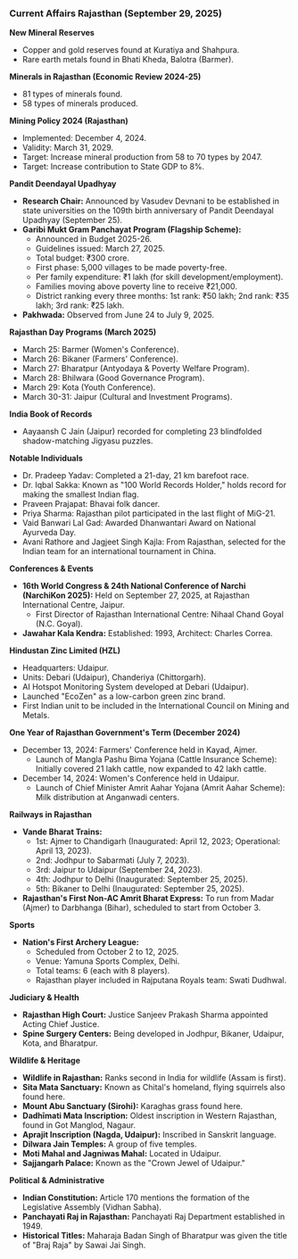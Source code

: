 ### Current Affairs Rajasthan (September 29, 2025)

**New Mineral Reserves**

*   Copper and gold reserves found at Kuratiya and Shahpura.
*   Rare earth metals found in Bhati Kheda, Balotra (Barmer).

**Minerals in Rajasthan (Economic Review 2024-25)**

*   81 types of minerals found.
*   58 types of minerals produced.

**Mining Policy 2024 (Rajasthan)**

*   Implemented: December 4, 2024.
*   Validity: March 31, 2029.
*   Target: Increase mineral production from 58 to 70 types by 2047.
*   Target: Increase contribution to State GDP to 8%.

**Pandit Deendayal Upadhyay**

*   **Research Chair:** Announced by Vasudev Devnani to be established in state universities on the 109th birth anniversary of Pandit Deendayal Upadhyay (September 25).
*   **Garibi Mukt Gram Panchayat Program (Flagship Scheme):**
    *   Announced in Budget 2025-26.
    *   Guidelines issued: March 27, 2025.
    *   Total budget: ₹300 crore.
    *   First phase: 5,000 villages to be made poverty-free.
    *   Per family expenditure: ₹1 lakh (for skill development/employment).
    *   Families moving above poverty line to receive ₹21,000.
    *   District ranking every three months: 1st rank: ₹50 lakh; 2nd rank: ₹35 lakh; 3rd rank: ₹25 lakh.
*   **Pakhwada:** Observed from June 24 to July 9, 2025.

**Rajasthan Day Programs (March 2025)**

*   March 25: Barmer (Women's Conference).
*   March 26: Bikaner (Farmers' Conference).
*   March 27: Bharatpur (Antyodaya & Poverty Welfare Program).
*   March 28: Bhilwara (Good Governance Program).
*   March 29: Kota (Youth Conference).
*   March 30-31: Jaipur (Cultural and Investment Programs).

**India Book of Records**

*   Aayaansh C Jain (Jaipur) recorded for completing 23 blindfolded shadow-matching Jigyasu puzzles.

**Notable Individuals**

*   Dr. Pradeep Yadav: Completed a 21-day, 21 km barefoot race.
*   Dr. Iqbal Sakka: Known as "100 World Records Holder," holds record for making the smallest Indian flag.
*   Praveen Prajapat: Bhavai folk dancer.
*   Priya Sharma: Rajasthan pilot participated in the last flight of MiG-21.
*   Vaid Banwari Lal Gad: Awarded Dhanwantari Award on National Ayurveda Day.
*   Avani Rathore and Jagjeet Singh Kajla: From Rajasthan, selected for the Indian team for an international tournament in China.

**Conferences & Events**

*   **16th World Congress & 24th National Conference of Narchi (NarchiKon 2025):** Held on September 27, 2025, at Rajasthan International Centre, Jaipur.
    *   First Director of Rajasthan International Centre: Nihaal Chand Goyal (N.C. Goyal).
*   **Jawahar Kala Kendra:** Established: 1993, Architect: Charles Correa.

**Hindustan Zinc Limited (HZL)**

*   Headquarters: Udaipur.
*   Units: Debari (Udaipur), Chanderiya (Chittorgarh).
*   AI Hotspot Monitoring System developed at Debari (Udaipur).
*   Launched "EcoZen" as a low-carbon green zinc brand.
*   First Indian unit to be included in the International Council on Mining and Metals.

**One Year of Rajasthan Government's Term (December 2024)**

*   December 13, 2024: Farmers' Conference held in Kayad, Ajmer.
    *   Launch of Mangla Pashu Bima Yojana (Cattle Insurance Scheme): Initially covered 21 lakh cattle, now expanded to 42 lakh cattle.
*   December 14, 2024: Women's Conference held in Udaipur.
    *   Launch of Chief Minister Amrit Aahar Yojana (Amrit Aahar Scheme): Milk distribution at Anganwadi centers.

**Railways in Rajasthan**

*   **Vande Bharat Trains:**
    *   1st: Ajmer to Chandigarh (Inaugurated: April 12, 2023; Operational: April 13, 2023).
    *   2nd: Jodhpur to Sabarmati (July 7, 2023).
    *   3rd: Jaipur to Udaipur (September 24, 2023).
    *   4th: Jodhpur to Delhi (Inaugurated: September 25, 2025).
    *   5th: Bikaner to Delhi (Inaugurated: September 25, 2025).
*   **Rajasthan's First Non-AC Amrit Bharat Express:** To run from Madar (Ajmer) to Darbhanga (Bihar), scheduled to start from October 3.

**Sports**

*   **Nation's First Archery League:**
    *   Scheduled from October 2 to 12, 2025.
    *   Venue: Yamuna Sports Complex, Delhi.
    *   Total teams: 6 (each with 8 players).
    *   Rajasthan player included in Rajputana Royals team: Swati Dudhwal.

**Judiciary & Health**

*   **Rajasthan High Court:** Justice Sanjeev Prakash Sharma appointed Acting Chief Justice.
*   **Spine Surgery Centers:** Being developed in Jodhpur, Bikaner, Udaipur, Kota, and Bharatpur.

**Wildlife & Heritage**

*   **Wildlife in Rajasthan:** Ranks second in India for wildlife (Assam is first).
*   **Sita Mata Sanctuary:** Known as Chital's homeland, flying squirrels also found here.
*   **Mount Abu Sanctuary (Sirohi):** Karaghas grass found here.
*   **Dadhīmati Mata Inscription:** Oldest inscription in Western Rajasthan, found in Got Manglod, Nagaur.
*   **Aprajit Inscription (Nagda, Udaipur):** Inscribed in Sanskrit language.
*   **Dilwara Jain Temples:** A group of five temples.
*   **Moti Mahal and Jagniwas Mahal:** Located in Udaipur.
*   **Sajjangarh Palace:** Known as the "Crown Jewel of Udaipur."

**Political & Administrative**

*   **Indian Constitution:** Article 170 mentions the formation of the Legislative Assembly (Vidhan Sabha).
*   **Panchayati Raj in Rajasthan:** Panchayati Raj Department established in 1949.
*   **Historical Titles:** Maharaja Badan Singh of Bharatpur was given the title of "Braj Raja" by Sawai Jai Singh.